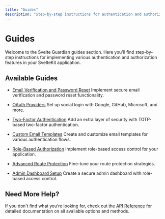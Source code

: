 ```yaml
---
title: "Guides"
description: "Step-by-step instructions for authentication and authorization features in Svelte Guardian."
---
```


# Guides

Welcome to the Svelte Guardian guides section. Here you'll find step-by-step instructions for implementing various authentication and authorization features in your SvelteKit application.

## Available Guides

- [Email Verification and Password Reset](./email-verification-password-reset.md)
  Implement secure email verification and password reset functionality.

- [OAuth Providers](./oauth-providers.md)
  Set up social login with Google, GitHub, Microsoft, and more.

- [Two-Factor Authentication](./two-factor-auth.md)
  Add an extra layer of security with TOTP-based two-factor authentication.

- [Custom Email Templates](./email-templates.md)
  Create and customize email templates for various authentication flows.

- [Role-Based Authorization](./role-based-authorization.md)
  Implement role-based access control for your application.

- [Advanced Route Protection](./advanced-route-protection.md)
  Fine-tune your route protection strategies.

- [Admin Dashboard Setup](./admin-dashboard.md)
  Create a secure admin dashboard with role-based access control.

## Need More Help?

If you don't find what you're looking for, check out the [API Reference](/api-reference/index.md) for detailed documentation on all available options and methods.
